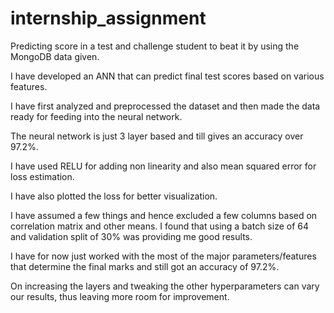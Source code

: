 # internship_assignment
Predicting score in a test and challenge student to beat it by using the MongoDB data given.


I have developed an ANN that can predict final test scores based on various features. 

I have first analyzed and preprocessed the dataset and then made the data ready for feeding into the neural network. 

The neural network is just 3 layer based and till gives an accuracy over 97.2%.

I have used RELU for adding non linearity and also mean squared error for loss estimation.

I have also plotted the loss for better visualization.

I have assumed a few things and hence excluded a few columns based on correlation matrix and other means. I found that using a batch size of 64 and validation split of 30% was providing me good results.

I have for now just worked with the most of the major parameters/features that determine the final marks and still got an accuracy of 97.2%.

On increasing the layers and tweaking the other hyperparameters can vary our results, thus leaving more room for improvement.
